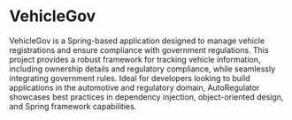# VehicleGov

VehicleGov is a Spring-based application designed to manage vehicle registrations and ensure compliance with government regulations. This project provides a robust framework for tracking vehicle information, including ownership details and regulatory compliance, while seamlessly integrating government rules. Ideal for developers looking to build applications in the automotive and regulatory domain, AutoRegulator showcases best practices in dependency injection, object-oriented design, and Spring framework capabilities.
